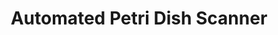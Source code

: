---
layout: post
title: Automated Petri Dish Scanner
img: poe-petri 
team: 2

specs: [
[code, 'Arduino C, Node']]
---